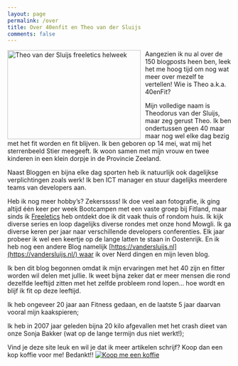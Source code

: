 ```yaml
---
layout: page
permalink: /over
title: Over 40enfit en Theo van der Sluijs
comments: false
---
```


<img style="float:left; margin-right:10px" src="https://40enfit.resultants-e.nl/2016/04/Theo-van-der-Sluijs-freeletics-bw-300x200.jpg" alt="Theo van der Sluijs freeletics helweek" width="300" height="200" />Aangezien ik nu al over de 150 blogposts heen ben, leek het me hoog tijd om nog wat meer over mezelf te vertellen! Wie is Theo a.k.a. 40enFit?

Mijn volledige naam is Theodorus van der Sluijs, maar zeg gerust Theo. Ik ben ondertussen geen 40 maar maar nog wel elke dag bezig met het fit worden en fit blijven. Ik ben geboren op 14 mei, wat mij het sterrenbeeld Stier meegeeft. Ik woon samen met mijn vrouw en twee kinderen in een klein dorpje in de Provincie Zeeland.

Naast Bloggen en bijna elke dag sporten heb ik natuurlijk ook dagelijkse verplichtingen zoals werk! Ik ben ICT manager en stuur dagelijks meerdere teams van developers aan.

Heb ik nog meer hobby’s? Zekersssss! Ik doe veel aan fotografie, ik ging altijd één keer per week Bootcampen met een vaste groep bij Fitland, maar sinds ik [Freeletics](https://www.freeletics.com/r/6595686) heb ontdekt doe ik dit vaak thuis of rondom huis. Ik kijk diverse series en loop dagelijks diverse rondes met onze hond Mowgli. Ik ga diverse keren per jaar naar verschillende developers conferenties. Elk jaar probeer ik wel een keertje op de lange latten te staan in Oostenrijk. En ik heb nog een andere Blog namelijk [https://vandersluijs.nl](https://vandersluijs.nl/) waar ik over Nerd dingen en mijn leven blog.

Ik ben dit blog begonnen omdat ik mijn ervaringen met het 40 zijn en fitter worden wil delen met jullie. Ik weet bijna zeker dat er meer mensen die rond dezelfde leeftijd zitten met het zelfde probleem rond lopen&#8230; hoe wordt en blijf ik fit op deze leeftijd.

Ik heb ongeveer 20 jaar aan Fitness gedaan, en de laatste 5 jaar daarvan vooral mijn kaakspieren;

Ik heb in 2007 jaar geleden bijna 20 kilo afgevallen met het crash dieet van onze Sonja Bakker (wat op de lange termijn dus niet werkt!);



Vind je deze site leuk en wil je dat ik meer artikelen schrijf? Koop dan een kop koffie voor me! Bedankt!!
<a href="https://www.buymeacoffee.com/itheo" target="_blank"><img src="https://www.buymeacoffee.com/assets/img/custom_images/orange_img.png" alt="Koop me een koffie" style="height: auto !important;width: auto !important;" ></a>